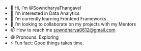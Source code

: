 - 👋 Hi, I’m @SowndharyaThangavel
- 👀 I’m interested in Data Analytics
- 🌱 I’m currently learning Frontend Frameworks
- 💞️ I’m looking to collaborate on my projects with my Mentors
- 📫 How to reach me sowndharya0612@gmail.com
- 😄 Pronouns: Exploring
- ⚡ Fun fact: Good things takes time.

<!---
SowndharyaThangavel/SowndharyaThangavel is a ✨ special ✨ repository because its `README.md` (this file) appears on your GitHub profile.
You can click the Preview link to take a look at your changes.
--->
